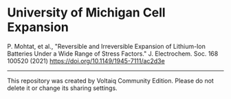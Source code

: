 # University of Michigan Cell Expansion

P. Mohtat, et al., "Reversible and Irreversible Expansion of Lithium-Ion Batteries Under a Wide Range of Stress Factors." J. Electrochem. Soc. 168 100520 (2021) https://doi.org/10.1149/1945-7111/ac2d3e

---

This repository was created by Voltaiq Community Edition. Please do not delete it or change its
sharing settings.
